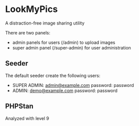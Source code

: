 # LookMyPics

A distraction-free image sharing utility

There are two panels:
- admin panels for users (/admin) to upload images
- super admin panel (/super-admin) for user administration

## Seeder

The default seeder create the following users:

- SUPER ADMIN: admin@example.com password: password
- ADMIN: demo@example.com password: password

## PHPStan

Analyzed with level 9
